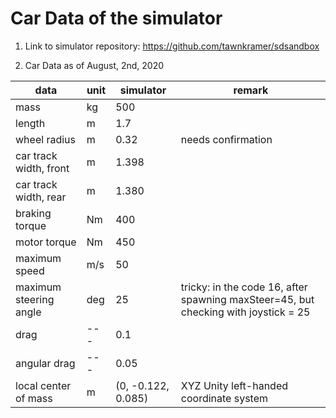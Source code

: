# Car Data of the simulator

1. Link to simulator repository: https://github.com/tawnkramer/sdsandbox

2. Car Data as of August, 2nd, 2020

| data                   | unit | simulator     | remark             |
|------------------------|------|---------------|--------------------|     
| mass                   | kg   | 500           |                    |
| length                 | m    | 1.7           |                    |
| wheel radius           | m    | 0.32          | needs confirmation |
| car track width, front | m    | 1.398         |                    |
| car track width, rear  | m    | 1.380         |                    |
| braking torque         | Nm   | 400           |                    |
| motor torque           | Nm   | 450           |                    |
| maximum speed          | m/s  | 50            |                    |
| maximum steering angle | deg  | 25            | tricky: in the code 16, after spawning maxSteer=45, but checking with joystick = 25 |
| drag                   | ---  | 0.1           |                    |
| angular drag           | ---  | 0.05          |                    |
| local center of mass   | m    | (0, -0.122, 0.085) | XYZ Unity left-handed coordinate system |

